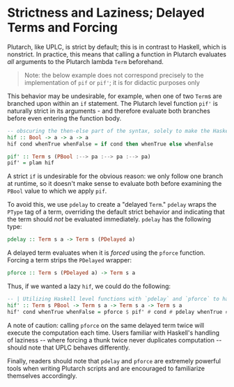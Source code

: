 # Strictness and Laziness; Delayed Terms and Forcing

Plutarch, like UPLC, is strict by default; this is in contrast to Haskell, which is nonstrict. In practice, this means that calling a function in Plutarch evaluates _all_ arguments to the Plutarch lambda `Term` beforehand.

> Note: the below example does not correspond precisely to the implementation of `pif` or `pif'`; it is for didactic purposes only

This behavior may be undesirable, for example, when one of two `Term`s are branched upon within an `if` statement. The Plutarch level function `pif'` is naturally strict in its arguments - and therefore evaluate both branches before even entering the function body.

```hs
-- obscuring the then-else part of the syntax, solely to make the Haskell- and Plutarch-versions look more alike
hif :: Bool -> a -> a -> a
hif cond whenTrue whenFalse = if cond then whenTrue else whenFalse

pif' :: Term s (PBool :--> pa :--> pa :--> pa)
pif' = plam hif
```

A strict `if` is undesirable for the obvious reason: we only follow one branch at runtime, so it doesn't make sense to evaluate both before examining the `PBool` value to which we apply `pif`.

To avoid this, we use `pdelay` to create a "delayed `Term`." `pdelay` wraps the `PType` tag of a term, overriding the default strict behavior and indicating that the term should _not_ be evaluated immediately. `pdelay` has the following type:

```hs
pdelay :: Term s a -> Term s (PDelayed a)
```

A delayed term evaluates when it is _forced_ using the `pforce` function. Forcing a term strips the `PDelayed` wrapper:

```hs
pforce :: Term s (PDelayed a) -> Term s a
```

Thus, if we wanted a lazy `hif`, we could do the following:

```hs
-- | Utilizing Haskell level functions with `pdelay` and `pforce` to have lazy wrapper around `pif'`.
hif' :: Term s PBool -> Term s a -> Term s a -> Term s a
hif' cond whenTrue whenFalse = pforce $ pif' # cond # pdelay whenTrue # pdelay whenFalse
```

A note of caution: calling `pforce` on the same delayed term twice will execute the computation each time. Users familiar with Haskell's handling of laziness -- where forcing a thunk twice never duplicates computation -- should note that UPLC behaves differently.

Finally, readers should note that `pdelay` and `pforce` are extremely powerful tools when writing Plutarch scripts and are encouraged to familiarize themselves accordingly.

